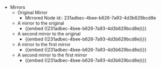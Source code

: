 - Mirrors
  - Original Mirror
    - Mirrored Node
      id:: 231adbec-4bee-b626-7a93-4d3b629bcd8e
  - A mirror to the original
    - {{embed ((231adbec-4bee-b626-7a93-4d3b629bcd8e))}}
  - A second mirror to the original
    - {{embed ((231adbec-4bee-b626-7a93-4d3b629bcd8e))}}
  - A mirror to the first mirror
    - {{embed ((231adbec-4bee-b626-7a93-4d3b629bcd8e))}}
  - A second mirror to the first mirror
    - {{embed ((231adbec-4bee-b626-7a93-4d3b629bcd8e))}}
